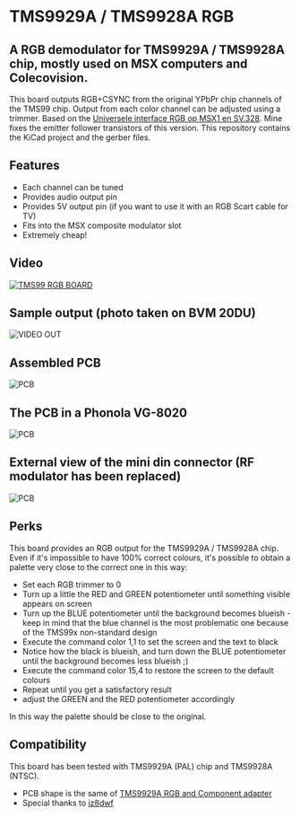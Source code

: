 # TMS9929A / TMS9928A RGB
## A RGB demodulator for TMS9929A / TMS9928A chip, mostly used on MSX computers and Colecovision. 

This board outputs RGB+CSYNC from the original YPbPr chip channels of the TMS99 chip. 
Output from each color channel can be adjusted using a trimmer. 
Based on the [Universele interface RGB op MSX1 en SV.328](http://www.msxarchive.nl/pub/msx/mirrors/hanso/hwdoityourself/rgbmsx1.pdf). Mine fixes the emitter follower transistors of this version.
This repository contains the KiCad project and the gerber files.

## Features
- Each channel can be tuned
- Provides audio output pin
- Provides 5V output pin (if you want to use it with an RGB Scart cable for TV)
- Fits into the MSX composite modulator slot
- Extremely cheap!

## Video
[![TMS99 RGB BOARD](https://img.youtube.com/vi/eCPy9jgGLzQ/0.jpg)](https://www.youtube.com/watch?v=eCPy9jgGLzQ)

## Sample output (photo taken on BVM 20DU)
![VIDEO OUT](https://raw.githubusercontent.com/elder0010/msx_rgb/main/images/msx.jpg)

## Assembled PCB
![PCB](https://github.com/elder0010/msx_rgb/blob/main/images/1.jpg)

## The PCB in a Phonola VG-8020
![PCB](https://github.com/elder0010/msx_rgb/blob/main/images/2.jpg)

## External view of the mini din connector (RF modulator has been replaced)
![PCB](https://github.com/elder0010/msx_rgb/blob/main/images/3.jpg)

## Perks
This board provides an RGB output for the TMS9929A / TMS9928A chip.
Even if it's impossible to have 100% correct colours, it's possible to obtain a palette very close to the correct one in this way:
- Set each RGB trimmer to 0
- Turn up a little the RED and GREEN potentiometer until something visible appears on screen
- Turn up the BLUE potentiometer until the background becomes blueish - keep in mind that the blue channel is the most problematic one because of the TMS99x non-standard design
- Execute the command color 1,1 to set the screen and the text to black
- Notice how the black is blueish, and turn down the BLUE potentiometer until the background becomes less blueish ;)
- Execute the command color 15,4 to restore the screen to the default colours
- Repeat until you get a satisfactory result
- adjust the GREEN and the RED potentiometer accordingly 

In this way the palette should be close to the original.

## Compatibility
This board has been tested with TMS9929A (PAL) chip and TMS9928A (NTSC).

- PCB shape is the same of [TMS9929A RGB and Component adapter](https://hackaday.io/project/13056-tms9929a-rgb-and-component-adapter)
- Special thanks to [iz8dwf](https://www.youtube.com/iz8dwf)
